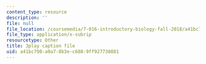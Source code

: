 ```yaml
---
content_type: resource
description: ''
file: null
file_location: /coursemedia/7-016-introductory-biology-fall-2018/a41bc790a0a78b3ec6889ff927730881_rZjwF5z-Xfw.srt
file_type: application/x-subrip
resourcetype: Other
title: 3play caption file
uid: a41bc790-a0a7-8b3e-c688-9ff927730881
---
```

